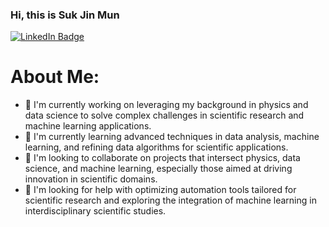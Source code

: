 ### Hi, this is Suk Jin Mun

<div id="badges">
  <a href="your-linkedin-URL">
    <img src="https://www.linkedin.com/in/suk-jin-mun-0ba0b4224/
" alt="LinkedIn Badge"/>
  </a>
</div>


# About Me:
- 🔭 I'm currently working on leveraging my background in physics and data science to solve complex challenges in scientific research and machine learning applications.
- 🌱 I'm currently learning advanced techniques in data analysis, machine learning, and refining data algorithms for scientific applications.
- 👯 I'm looking to collaborate on projects that intersect physics, data science, and machine learning, especially those aimed at driving innovation in scientific domains.
- 🤔 I'm looking for help with optimizing automation tools tailored for scientific research and exploring the integration of machine learning in interdisciplinary scientific studies.
